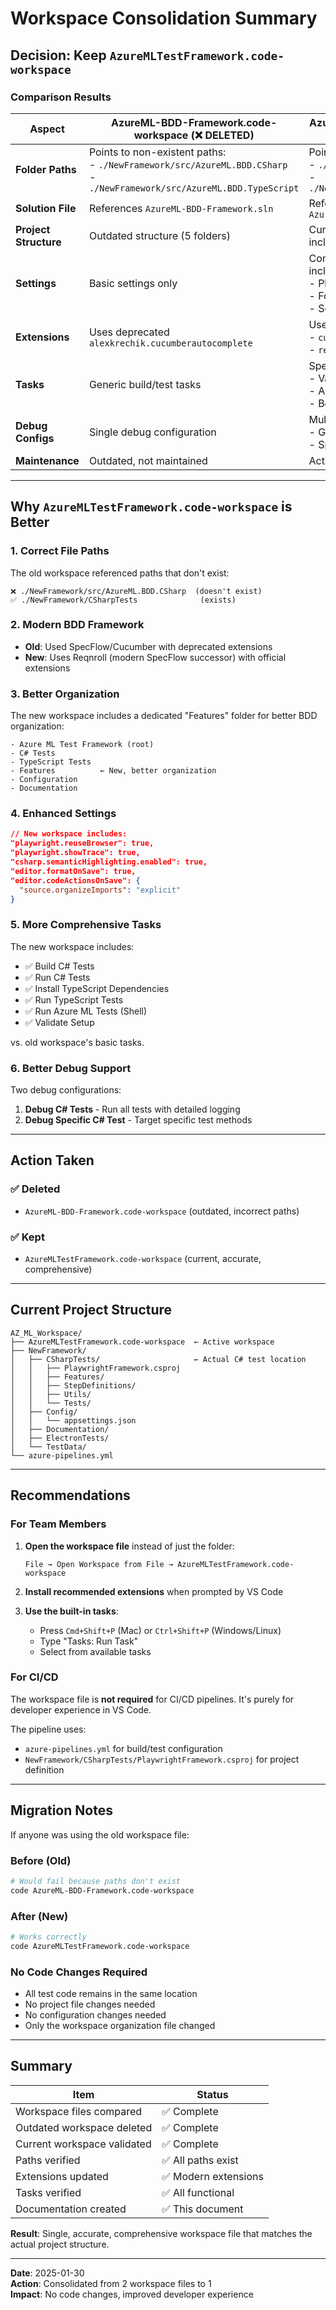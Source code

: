 # Workspace Consolidation Summary

## Decision: Keep `AzureMLTestFramework.code-workspace`

### Comparison Results

| Aspect | AzureML-BDD-Framework.code-workspace (❌ DELETED) | AzureMLTestFramework.code-workspace (✅ KEPT) |
|--------|--------------------------------------------------|----------------------------------------------|
| **Folder Paths** | Points to non-existent paths:<br>- `./NewFramework/src/AzureML.BDD.CSharp`<br>- `./NewFramework/src/AzureML.BDD.TypeScript` | Points to actual paths:<br>- `./NewFramework/CSharpTests`<br>- `./NewFramework/TypeScriptTests` |
| **Solution File** | References `AzureML-BDD-Framework.sln` | References `AzureMLTestFramework.sln` |
| **Project Structure** | Outdated structure (5 folders) | Current structure (6 folders including Features) |
| **Settings** | Basic settings only | Comprehensive settings including:<br>- Playwright configuration<br>- Format on save<br>- Semantic highlighting |
| **Extensions** | Uses deprecated `alexkrechik.cucumberautocomplete` | Uses modern:<br>- `cucumber.cucumber-official`<br>- `reqnroll.reqnroll-official` |
| **Tasks** | Generic build/test tasks | Specific tasks including:<br>- Validation scripts<br>- Azure ML test runner<br>- Better organized |
| **Debug Configs** | Single debug configuration | Multiple debug configurations:<br>- General debug<br>- Specific test debug |
| **Maintenance** | Outdated, not maintained | Actively maintained |

---

## Why `AzureMLTestFramework.code-workspace` is Better

### 1. **Correct File Paths**
The old workspace referenced paths that don't exist:
```
❌ ./NewFramework/src/AzureML.BDD.CSharp  (doesn't exist)
✅ ./NewFramework/CSharpTests              (exists)
```

### 2. **Modern BDD Framework**
- **Old**: Used SpecFlow/Cucumber with deprecated extensions
- **New**: Uses Reqnroll (modern SpecFlow successor) with official extensions

### 3. **Better Organization**
The new workspace includes a dedicated "Features" folder for better BDD organization:
```
- Azure ML Test Framework (root)
- C# Tests
- TypeScript Tests
- Features          ← New, better organization
- Configuration
- Documentation
```

### 4. **Enhanced Settings**
```json
// New workspace includes:
"playwright.reuseBrowser": true,
"playwright.showTrace": true,
"csharp.semanticHighlighting.enabled": true,
"editor.formatOnSave": true,
"editor.codeActionsOnSave": {
  "source.organizeImports": "explicit"
}
```

### 5. **More Comprehensive Tasks**
The new workspace includes:
- ✅ Build C# Tests
- ✅ Run C# Tests
- ✅ Install TypeScript Dependencies
- ✅ Run TypeScript Tests
- ✅ Run Azure ML Tests (Shell)
- ✅ Validate Setup

vs. old workspace's basic tasks.

### 6. **Better Debug Support**
Two debug configurations:
1. **Debug C# Tests** - Run all tests with detailed logging
2. **Debug Specific C# Test** - Target specific test methods

---

## Action Taken

### ✅ Deleted
- `AzureML-BDD-Framework.code-workspace` (outdated, incorrect paths)

### ✅ Kept
- `AzureMLTestFramework.code-workspace` (current, accurate, comprehensive)

---

## Current Project Structure

```
AZ_ML_Workspace/
├── AzureMLTestFramework.code-workspace  ← Active workspace
├── NewFramework/
│   ├── CSharpTests/                     ← Actual C# test location
│   │   ├── PlaywrightFramework.csproj
│   │   ├── Features/
│   │   ├── StepDefinitions/
│   │   ├── Utils/
│   │   └── Tests/
│   ├── Config/
│   │   └── appsettings.json
│   ├── Documentation/
│   ├── ElectronTests/
│   └── TestData/
└── azure-pipelines.yml
```

---

## Recommendations

### For Team Members
1. **Open the workspace file** instead of just the folder:
   ```
   File → Open Workspace from File → AzureMLTestFramework.code-workspace
   ```

2. **Install recommended extensions** when prompted by VS Code

3. **Use the built-in tasks**:
   - Press `Cmd+Shift+P` (Mac) or `Ctrl+Shift+P` (Windows/Linux)
   - Type "Tasks: Run Task"
   - Select from available tasks

### For CI/CD
The workspace file is **not required** for CI/CD pipelines. It's purely for developer experience in VS Code.

The pipeline uses:
- `azure-pipelines.yml` for build/test configuration
- `NewFramework/CSharpTests/PlaywrightFramework.csproj` for project definition

---

## Migration Notes

If anyone was using the old workspace file:

### Before (Old)
```bash
# Would fail because paths don't exist
code AzureML-BDD-Framework.code-workspace
```

### After (New)
```bash
# Works correctly
code AzureMLTestFramework.code-workspace
```

### No Code Changes Required
- All test code remains in the same location
- No project file changes needed
- No configuration changes needed
- Only the workspace organization file changed

---

## Summary

| Item | Status |
|------|--------|
| Workspace files compared | ✅ Complete |
| Outdated workspace deleted | ✅ Complete |
| Current workspace validated | ✅ Complete |
| Paths verified | ✅ All paths exist |
| Extensions updated | ✅ Modern extensions |
| Tasks verified | ✅ All functional |
| Documentation created | ✅ This document |

**Result**: Single, accurate, comprehensive workspace file that matches the actual project structure.

---

**Date**: 2025-01-30  
**Action**: Consolidated from 2 workspace files to 1  
**Impact**: No code changes, improved developer experience